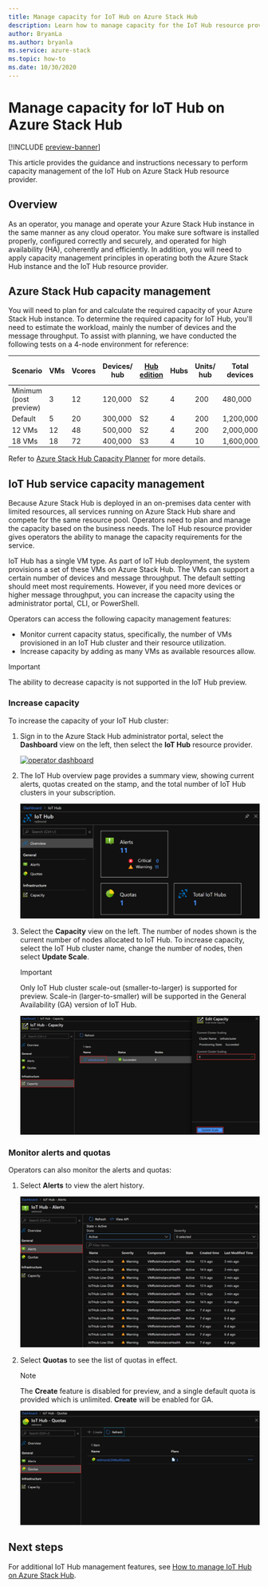 ```yaml
---
title: Manage capacity for IoT Hub on Azure Stack Hub
description: Learn how to manage capacity for the IoT Hub resource provider on Azure Stack Hub.
author: BryanLa
ms.author: bryanla
ms.service: azure-stack
ms.topic: how-to
ms.date: 10/30/2020 
---
```

# Manage capacity for IoT Hub on Azure Stack Hub

[!INCLUDE [preview-banner](../includes/iot-hub-preview.md)]

This article provides the guidance and instructions necessary to perform capacity management of the IoT Hub on Azure Stack Hub resource provider.

## Overview

As an operator, you manage and operate your Azure Stack Hub instance in the same manner as any cloud operator. You make sure software is installed properly, configured correctly and securely, and operated for high availability (HA), coherently and efficiently. In addition, you will need to apply capacity management principles in operating both the Azure Stack Hub instance and the IoT Hub resource provider.

## Azure Stack Hub capacity management

You will need to plan for and calculate the required capacity of your Azure Stack Hub instance. To determine the required capacity for IoT Hub, you'll need to estimate the workload, mainly the number of devices and the message throughput. To assist with planning, we have conducted the following tests on a 4-node environment for reference:

| Scenario | VMs | Vcores | Devices/ hub | [Hub edition](https://azure.microsoft.com/pricing/details/iot-hub) | Hubs | Units/ hub | Total devices | Total hub units | Millions of messages/ day |
|----------|---------------|------------------|-----------------------|-------------------|-|-|-|-|-|
|Minimum (post preview)|3|12|120,000|S2|4|200|480,000|800|4,800|
|Default|5|20|300,000|S2|4|200|1,200,000|800|4,800|
|12 VMs|12|48|500,000|S2|4|200|2,000,000|800|4,800|
|18 VMs|18|72|400,000|S3|4|10|1,600,000|40|12,000|

Refer to [Azure Stack Hub Capacity Planner](azure-stack-capacity-planner.md) for more details.

## IoT Hub service capacity management

Because Azure Stack Hub is deployed in an on-premises data center with limited resources, all services running on Azure Stack Hub share and compete for the same resource pool. Operators need to plan and manage the capacity based on the business needs. The IoT Hub resource provider gives operators the ability to manage the capacity requirements for the service.

IoT Hub has a single VM type. As part of IoT Hub deployment, the system provisions a set of these VMs on Azure Stack Hub. The VMs can support a certain number of devices and message throughput. The default setting should meet most requirements. However, if you need more devices or higher message throughput, you can increase the capacity using the administrator portal, CLI, or PowerShell. 

Operators can access the following capacity management features:

- Monitor current capacity status, specifically, the number of VMs provisioned in an IoT Hub cluster and their resource utilization.
- Increase capacity by adding as many VMs as available resources allow. 

> [!IMPORTANT]
> The ability to decrease capacity is not supported in the IoT Hub preview.

### Increase capacity

To increase the capacity of your IoT Hub cluster:

1. Sign in to the Azure Stack Hub administrator portal, select the **Dashboard** view on the left, then select the **IoT Hub** resource provider.

   [![operator dashboard](media\iot-hub-rp-manage-capacity\dashboard.png)](media\iot-hub-rp-manage-capacity\dashboard.png#lightbox)

2. The IoT Hub overview page provides a summary view, showing current alerts, quotas created on the stamp, and the total number of IoT Hub clusters in your subscription. 

   [![iot hub dashboard - overview](media\iot-hub-rp-manage-capacity\dashboard-rp-iot-hub-overview.png)](media\iot-hub-rp-manage-capacity\dashboard-rp-iot-hub-overview.png#lightbox)

3. Select the **Capacity** view on the left. The number of nodes shown is the current number of nodes allocated to IoT Hub. To increase capacity, select the IoT Hub cluster name, change the number of nodes, then select **Update Scale**. 

   > [!IMPORTANT]
   > Only IoT Hub cluster scale-out (smaller-to-larger) is supported for preview. Scale-in (larger-to-smaller) will be supported in the General Availability (GA) version of IoT Hub.

   [![iot hub dashboard - capacity](media\iot-hub-rp-manage-capacity\dashboard-rp-iot-hub-capacity.png)](media\iot-hub-rp-manage-capacity\dashboard-rp-iot-hub-capacity.png#lightbox)

### Monitor alerts and quotas

Operators can also monitor the alerts and quotas:

1. Select **Alerts** to view the alert history.
 
   [![iot hub dashboard - alerts](media\iot-hub-rp-manage-capacity\dashboard-rp-iot-hub-alerts.png)](media\iot-hub-rp-manage-capacity\dashboard-rp-iot-hub-alerts.png#lightbox)  

2. Select **Quotas** to see the list of quotas in effect.  

   > [!NOTE]
   > The **Create** feature is disabled for preview, and a single default quota is provided which is unlimited. **Create** will be enabled for GA.

   [![iot hub dashboard - quotas](media\iot-hub-rp-manage-capacity\dashboard-rp-iot-hub-quotas.png)](media\iot-hub-rp-manage-capacity\dashboard-rp-iot-hub-quotas.png#lightbox) 

## Next steps

For additional IoT Hub management features, see [How to manage IoT Hub on Azure Stack Hub](iot-hub-rp-manage.md).
